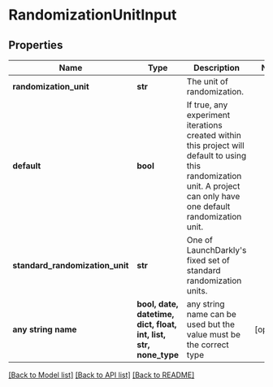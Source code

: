 # RandomizationUnitInput


## Properties
Name | Type | Description | Notes
------------ | ------------- | ------------- | -------------
**randomization_unit** | **str** | The unit of randomization. | 
**default** | **bool** | If true, any experiment iterations created within this project will default to using this randomization unit. A project can only have one default randomization unit. | 
**standard_randomization_unit** | **str** | One of LaunchDarkly&#39;s fixed set of standard randomization units. | 
**any string name** | **bool, date, datetime, dict, float, int, list, str, none_type** | any string name can be used but the value must be the correct type | [optional]

[[Back to Model list]](../README.md#documentation-for-models) [[Back to API list]](../README.md#documentation-for-api-endpoints) [[Back to README]](../README.md)


